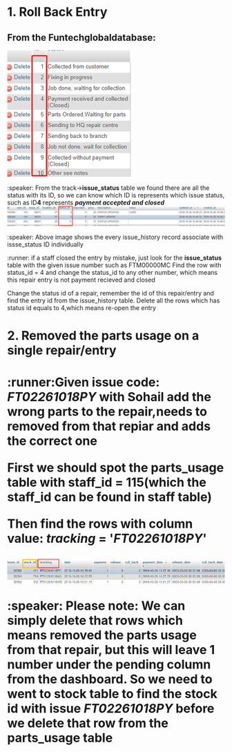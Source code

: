 
<h1>1. Roll Back Entry</h1> 

<h2>From the Funtechglobaldatabase:</h2>

<img src="https://github.com/JianNCI/rewards_module/blob/master/reward_screenshot/issue_status.png"> 

<p> :speaker: From the track-><b>issue_status</b> table we found there are all the status with its ID, 
so we can know which ID  is represents which issue status, such as ID<b>4</b> represents <b><i>payment accepted and closed</i></b>

<img src="https://github.com/JianNCI/rewards_module/blob/master/reward_screenshot/issue_history.png">
<p> :speaker: Above image shows the every issue_history record associate with issse_status ID individually</p>


<p>:runner: if a staff closed the entry by mistake, just look for the <b>issue_status</b> table with the given issue number such as FTM00000MC
Find the row with status_id = 4 and change the status_id to any other number, which means this repair entry is not payment recieved 
and closed</p> 

<p>Change the status id of a repair, remember the id of this repair/entry and find the entry id from the issue_history table. Delete all the rows which has 
status id equals to 4,which means re-open the entry</p> 



<h1>2. Removed the parts usage on a single repair/entry <h1>
  
<p>:runner:Given issue code: <b><i>FT02261018PY</i></b> with Sohail add the wrong parts to the repair,needs to removed from that repiar and adds the correct one</p>


<p>First we should spot the <b>parts_usage</b> table with staff_id = 115(which the staff_id can be found in <b>staff</b> table)</p>
<p>Then find the rows with column value: <b><i>tracking</i></b> = '<b><i>FT02261018PY</i></b>'</p>

<img src="https://github.com/JianNCI/rewards_module/blob/master/reward_screenshot/parts_usage.png"/>

<p>:speaker: Please note: We can simply delete that rows which means removed the parts usage from that repair, but this will leave 1 number under the pending column from the dashboard. So we need to went to <b>stock</b> table to find the stock id with issue <b><i>FT02261018PY</i></b> before we delete that row from the <b>parts_usage</b> table</p>
